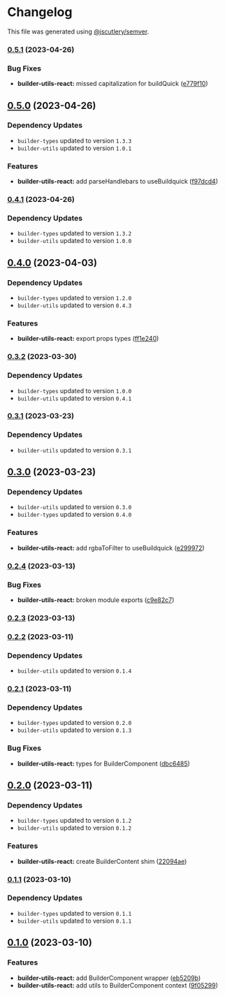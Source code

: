 # Changelog

This file was generated using [@jscutlery/semver](https://github.com/jscutlery/semver).

### [0.5.1](https://github.com/buildquick/buildquick/compare/builder-utils-react-0.5.0...builder-utils-react-0.5.1) (2023-04-26)


### Bug Fixes

* **builder-utils-react:** missed capitalization for buildQuick ([e779f10](https://github.com/buildquick/buildquick/commit/e779f10f1a9fd8ba3f9d62ff2fc883566ed99491))

## [0.5.0](https://github.com/buildquick/buildquick/compare/builder-utils-react-0.4.1...builder-utils-react-0.5.0) (2023-04-26)

### Dependency Updates

* `builder-types` updated to version `1.3.3`
* `builder-utils` updated to version `1.0.1`

### Features

* **builder-utils-react:** add parseHandlebars to useBuildquick ([f97dcd4](https://github.com/buildquick/buildquick/commit/f97dcd463cf7fcdd99a8b1954007bfff10d6d1d4))

### [0.4.1](https://github.com/buildquick/buildquick/compare/builder-utils-react-0.4.0...builder-utils-react-0.4.1) (2023-04-26)

### Dependency Updates

* `builder-types` updated to version `1.3.2`
* `builder-utils` updated to version `1.0.0`
## [0.4.0](https://github.com/buildquick/buildquick/compare/builder-utils-react-0.3.2...builder-utils-react-0.4.0) (2023-04-03)

### Dependency Updates

* `builder-types` updated to version `1.2.0`
* `builder-utils` updated to version `0.4.3`

### Features

* **builder-utils-react:** export props types ([ff1e240](https://github.com/buildquick/buildquick/commit/ff1e2404029cda564ad98f5e97a6b38f00b41a8d))

### [0.3.2](https://github.com/buildquick/buildquick/compare/builder-utils-react-0.3.1...builder-utils-react-0.3.2) (2023-03-30)

### Dependency Updates

* `builder-types` updated to version `1.0.0`
* `builder-utils` updated to version `0.4.1`
### [0.3.1](https://github.com/buildquick/buildquick/compare/builder-utils-react-0.3.0...builder-utils-react-0.3.1) (2023-03-23)

### Dependency Updates

* `builder-utils` updated to version `0.3.1`
## [0.3.0](https://github.com/buildquick/buildquick/compare/builder-utils-react-0.2.4...builder-utils-react-0.3.0) (2023-03-23)

### Dependency Updates

* `builder-utils` updated to version `0.3.0`
* `builder-types` updated to version `0.4.0`

### Features

* **builder-utils-react:** add rgbaToFilter to useBuildquick ([e299972](https://github.com/buildquick/buildquick/commit/e299972ef45a6641376796027063accbdbc772d2))

### [0.2.4](https://github.com/buildquick/buildquick/compare/builder-utils-react-0.2.3...builder-utils-react-0.2.4) (2023-03-13)


### Bug Fixes

* **builder-utils-react:** broken module exports ([c9e82c7](https://github.com/buildquick/buildquick/commit/c9e82c71449979134c7c6bba4e24e80a41eb7c1a))

### [0.2.3](https://github.com/buildquick/buildquick/compare/builder-utils-react-0.2.2...builder-utils-react-0.2.3) (2023-03-13)

### [0.2.2](https://github.com/buildquick/buildquick/compare/builder-utils-react-0.2.1...builder-utils-react-0.2.2) (2023-03-11)

### Dependency Updates

* `builder-utils` updated to version `0.1.4`
### [0.2.1](https://github.com/buildquick/buildquick/compare/builder-utils-react-0.2.0...builder-utils-react-0.2.1) (2023-03-11)

### Dependency Updates

* `builder-types` updated to version `0.2.0`
* `builder-utils` updated to version `0.1.3`

### Bug Fixes

* **builder-utils-react:** types for BuilderComponent ([dbc6485](https://github.com/buildquick/buildquick/commit/dbc6485143b94aabfc675b57081af2d2b78a4a2a))

## [0.2.0](https://github.com/buildquick/buildquick/compare/builder-utils-react-0.1.1...builder-utils-react-0.2.0) (2023-03-11)

### Dependency Updates

* `builder-types` updated to version `0.1.2`
* `builder-utils` updated to version `0.1.2`

### Features

* **builder-utils-react:** create BuilderContent shim ([22094ae](https://github.com/buildquick/buildquick/commit/22094ae0126a938cd3c4f284c30cc43c8d57eccb))

### [0.1.1](https://github.com/buildquick/buildquick/compare/builder-utils-react-0.1.0...builder-utils-react-0.1.1) (2023-03-10)

### Dependency Updates

* `builder-types` updated to version `0.1.1`
* `builder-utils` updated to version `0.1.1`
## [0.1.0](https://github.com/buildquick/buildquick/compare/builder-utils-react-0.0.1...builder-utils-react-0.1.0) (2023-03-10)


### Features

* **builder-utils-react:** add BuilderComponent wrapper ([eb5209b](https://github.com/buildquick/buildquick/commit/eb5209b58059eced2ab1c8393b867d1aa200754b))
* **builder-utils-react:** add utils to BuilderComponent context ([9f05299](https://github.com/buildquick/buildquick/commit/9f05299031a62d7c7ef2f902bbb77105e543b29d))
